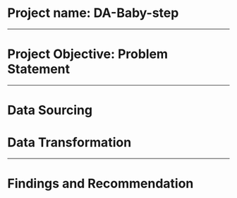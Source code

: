 # Project name: DA-Baby-step

----
# Project Objective: Problem Statement



----
# Data Sourcing




# Data Transformation



----
# Findings and Recommendation

